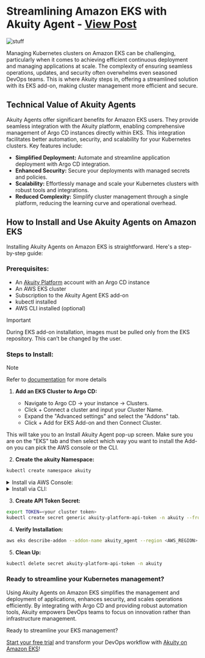 # Streamlining Amazon EKS with Akuity Agent - [View Post](https://github.com/CharlesCreativeContent/argo-agents/blob/main/c69c2c2a-bc33-4457-a20e-45ecb1067dd0.png?raw=true)

<img src="https://i.ytimg.com/vi/PJTEDKOyAxo/hqdefault.jpg" alt="stuff">

Managing Kubernetes clusters on Amazon EKS can be challenging, particularly when it comes to achieving efficient continuous deployment and managing applications at scale. The complexity of ensuring seamless operations, updates, and security often overwhelms even seasoned DevOps teams. This is where Akuity steps in, offering a streamlined solution with its EKS add-on, making cluster management more efficient and secure.

## Technical Value of Akuity Agents

Akuity Agents offer significant benefits for Amazon EKS users. They provide seamless integration with the Akuity platform, enabling comprehensive management of Argo CD instances directly within EKS. This integration facilitates better automation, security, and scalability for your Kubernetes clusters. Key features include:

- **Simplified Deployment:** Automate and streamline application deployment with Argo CD integration.
- **Enhanced Security:** Secure your deployments with managed secrets and policies.
- **Scalability:** Effortlessly manage and scale your Kubernetes clusters with robust tools and integrations.
- **Reduced Complexity:** Simplify cluster management through a single platform, reducing the learning curve and operational overhead.

## How to Install and Use Akuity Agents on Amazon EKS

Installing Akuity Agents on Amazon EKS is straightforward. Here's a step-by-step guide:

### Prerequisites:

- An [Akuity Platform](https://akuity.cloud/) account with an Argo CD instance
- An AWS EKS cluster
- Subscription to the Akuity Agent EKS add-on
- kubectl installed
- AWS CLI installed (optional)

> [!IMPORTANT]
> During EKS add-on installation, images must be pulled only from the EKS repository. This can’t be changed by the user.

### Steps to Install:

> [!NOTE]
> Refer to [documentation](https://docs.akuity.io/tutorials/eks-addon-agent-install/#create-the-akuity-namespace) for more details

1. **Add an EKS Cluster to Argo CD:**

   - Navigate to Argo CD → your instance → Clusters.
   - Click + Connect a cluster and input your Cluster Name.
   - Expand the "Advanced settings" and select the "Addons" tab.
   - Click + Add for EKS Add-on and then Connect Cluster.

This will take you to an Install Akuity Agent pop-up screen. Make sure you are on the "EKS" tab and then select which way you want to install the Add-on you can pick the AWS console or the CLI.

2. **Create the akuity Namespace:**

 ```bash
kubectl create namespace akuity
```



<details>
<summary>
Install via AWS Console:
</summary>
<br>

   - Go to the EKS cluster in the AWS console.
   - Navigate to the add-ons tab and select Get more add-ons.
   - Find and select Akuity Agent and follow the prompts to complete the installation.

<img src="https://docs.akuity.io/assets/images/eks_addon_aws_console_1-5dac538e669b7f23b40202855ba3e827.png" alt="stuff">

- Go to the Akuity Platform's Cluster page and copy the JSON from Step 1.

<img src="https://docs.akuity.io/assets/images/eks_addon_akp_cluster_add_2-74b8813acb4073b39bcf69662ff6d8ef.png" alt="stuff">

- It will look something like this.

```json
{
  "akpUrl": "https://akuity.cloud/api/v1/orgs/yx8wvj7x/argocd/instances/ssvo50jge/clusters/923arp4j/manifests"
}
```

- Select the latest version
- Expand the "Optional configuration settings"
- Copy the JSON from above into the "Configuration values" box
- Select the "Override" radio button and then hit "Next"

<img src="https://docs.akuity.io/assets/images/eks_addon_aws_console_2-e012464519cca01567dc3506b58faa61.png" alt="stuff">

- If everything looks good, click the "Create" button.

<img src="https://docs.akuity.io/assets/images/eks_addon_aws_console_3-f9a0e02b56f74f8e0e76db8bb715cab7.png" alt="stuff">

</details>

<details>
<summary>
Install via CLI:
</summary>
<br>

- **Install the Akuity Agent add-on**
- In the Install Akuity Agent pop-up screen,  enter your EKS cluster name
- Click "Copy to Clipboard" on step 2.

<img src="https://docs.akuity.io/assets/images/eks_addon_akp_cluster_add_3-6176f1feefb71fe66c84c496660262db.png" alt="stuff">

- Run the command in your terminal to apply the agent manifest.

It will look something like this

```bash
export AKP_API_URL="<The URL you got from AKP>"
aws eks create-addon --cluster-name my-cluster --addon-name akuity_agent \
   --configuration-values "{\"akpUrl\":\"$AKP_API_URL\"}" --resolve-conflicts OVERWRITE
```

</details>


3. **Create API Token Secret:**


```bash
export TOKEN=<your cluster token>
kubectl create secret generic akuity-platform-api-token -n akuity --from-literal=AKP_TOKEN="$TOKEN"
```

4. **Verify Installation:**


```bash
aws eks describe-addon --addon-name akuity_agent --region <AWS_REGION> --cluster-name <CLUSTER_NAME>
```

5. **Clean Up:**

```bash
kubectl delete secret akuity-platform-api-token -n akuity
```

### Ready to streamline your Kubernetes management?

Using Akuity Agents on Amazon EKS simplifies the management and deployment of applications, enhances security, and scales operations efficiently. By integrating with Argo CD and providing robust automation tools, Akuity empowers DevOps teams to focus on innovation rather than infrastructure management.

Ready to streamline your EKS management?

[Start your free trial](https://akuity.io/) and transform your DevOps workflow with [Akuity on Amazon EKS](https://docs.akuity.io/tutorials/eks-addon-agent-install/)!
